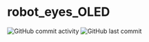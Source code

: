# robot_eyes_OLED
![GitHub commit activity](https://img.shields.io/github/commit-activity/w/NajElaoud/robot_eyes_OLED)
![GitHub last commit](https://img.shields.io/github/last-commit/NajElaoud/robot_eyes_OLED)
